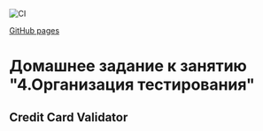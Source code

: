![CI](https://github.com/PVLKorobov/NT_JS3_4/actions/workflows/web.yml/badge.svg)

[GitHub pages](https://pvlkorobov.github.io/NT_JS3_4/)


# Домашнее задание к занятию "4.Организация тестирования"
## Credit Card Validator